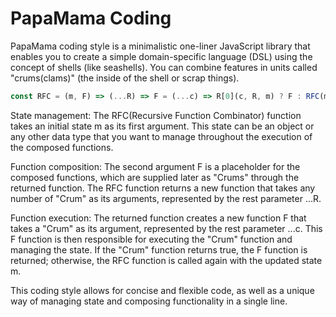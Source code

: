# PapaMama Coding

PapaMama coding style is a minimalistic one-liner JavaScript library that enables you to create a simple domain-specific language (DSL) using the concept of shells (like seashells). You can combine features in units called "crums(clams)" (the inside of the shell or scrap things).

```javascript
const RFC = (m, F) => (...R) => F = (...c) => R[0](c, R, m) ? F : RFC(m);
```

State management: The RFC(Recursive Function Combinator) function takes an initial state m as its first argument. This state can be an object or any other data type that you want to manage throughout the execution of the composed functions.

Function composition: The second argument F is a placeholder for the composed functions, which are supplied later as "Crums" through the returned function. The RFC function returns a new function that takes any number of "Crum" as its arguments, represented by the rest parameter ...R.

Function execution: The returned function creates a new function F that takes a "Crum" as its argument, represented by the rest parameter ...c. This F function is then responsible for executing the "Crum" function and managing the state. If the "Crum" function returns true, the F function is returned; otherwise, the RFC function is called again with the updated state m.

This coding style allows for concise and flexible code, as well as a unique way of managing state and composing functionality in a single line. 

